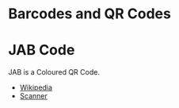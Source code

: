 # Barcodes and QR Codes

# JAB Code
JAB is a Coloured QR Code.
- [Wikipedia](https://en.wikipedia.org/wiki/JAB_Code)
- [Scanner](https://jabcode.org/scan)
